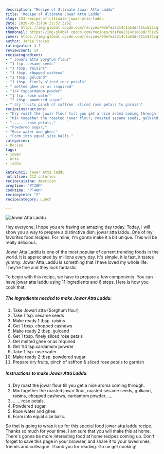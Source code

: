 ```yaml
---
description: "Recipe of Ultimate Jowar Atta Laddu"
title: "Recipe of Ultimate Jowar Atta Laddu"
slug: 153-recipe-of-ultimate-jowar-atta-laddu
date: 2020-05-25T06:32:57.325Z
image: https://img-global.cpcdn.com/recipes/93efea2314c1a63d/751x532cq70/jowar-atta-laddu-recipe-main-photo.jpg
thumbnail: https://img-global.cpcdn.com/recipes/93efea2314c1a63d/751x532cq70/jowar-atta-laddu-recipe-main-photo.jpg
cover: https://img-global.cpcdn.com/recipes/93efea2314c1a63d/751x532cq70/jowar-atta-laddu-recipe-main-photo.jpg
author: Janie Stokes
ratingvalue: 4.7
reviewcount: 14
recipeingredient:
- " Jowari atta Sorghum flour"
- "1 tsp. sesame seeds"
- "1 tbsp. raisins"
- "1 tbsp. chopped cashews"
- "2 tbsp. gulcand"
- "1 tbsp. finely sliced rose petals"
- " melted ghee or as required"
- "1/4 tspcardamom powder"
- "1 tsp. rose water"
- "2 tbsp. powdered sugar"
- " dry fruits pinch of saffron  sliced rose petals to garnish"
recipeinstructions:
- "Dry roast the jowar flour till you get a nice aroma coming through."
- "Mix together the roasted jowar flour, roasted sesame seeds, gulkand, raisins, chopped cashews, cardamom powder......"
- "...... rose petals,"
- "Powdered sugar,"
- "Rose water and ghee."
- "Form into equal size balls."
categories:
- Recipe
tags:
- jowar
- atta
- laddu

katakunci: jowar atta laddu 
nutrition: 212 calories
recipecuisine: American
preptime: "PT20M"
cooktime: "PT48M"
recipeyield: "2"
recipecategory: Lunch

---
```



![Jowar Atta Laddu](https://img-global.cpcdn.com/recipes/93efea2314c1a63d/751x532cq70/jowar-atta-laddu-recipe-main-photo.jpg)

Hey everyone, I hope you are having an amazing day today. Today, I will show you a way to prepare a distinctive dish, jowar atta laddu. One of my favorites food recipes. For mine, I'm gonna make it a bit unique. This will be really delicious.



Jowar Atta Laddu is one of the most popular of current trending foods in the world. It is appreciated by millions every day. It's simple, it is fast, it tastes yummy. Jowar Atta Laddu is something that I have loved my whole life. They're fine and they look fantastic.


To begin with this recipe, we have to prepare a few components. You can have jowar atta laddu using 11 ingredients and 6 steps. Here is how you cook that.

##### The ingredients needed to make Jowar Atta Laddu:

1. Take  Jowari atta (Sorghum flour)
1. Take 1 tsp. sesame seeds
1. Make ready 1 tbsp. raisins
1. Get 1 tbsp. chopped cashews
1. Make ready 2 tbsp. gulcand
1. Get 1 tbsp. finely sliced rose petals
1. Get  melted ghee or as required
1. Get 1/4 tsp.cardamom powder
1. Take 1 tsp. rose water
1. Make ready 2 tbsp. powdered sugar
1. Prepare  dry fruits, pinch of saffron &amp; sliced rose petals to garnish




##### Instructions to make Jowar Atta Laddu:

1. Dry roast the jowar flour till you get a nice aroma coming through.
1. Mix together the roasted jowar flour, roasted sesame seeds, gulkand, raisins, chopped cashews, cardamom powder......
1. ...... rose petals,
1. Powdered sugar,
1. Rose water and ghee.
1. Form into equal size balls.




So that is going to wrap it up for this special food jowar atta laddu recipe. Thanks so much for your time. I am sure that you will make this at home. There's gonna be more interesting food at home recipes coming up. Don't forget to save this page in your browser, and share it to your loved ones, friends and colleague. Thank you for reading. Go on get cooking!

